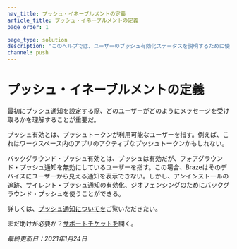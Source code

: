 ```yaml
---
nav_title: プッシュ・イネーブルメントの定義
article_title: プッシュ・イネーブルメントの定義
page_order: 1

page_type: solution
description: "このヘルプでは、ユーザーのプッシュ有効化ステータスを説明するために使用される2つの基本用語を定義する。"
channel: push
---
```


# プッシュ・イネーブルメントの定義

最初にプッシュ通知を設定する際、どのユーザーがどのようにメッセージを受け取るかを理解することが重要だ。

プッシュ有効とは、プッシュトークンが利用可能なユーザーを指す。例えば、これはワークスペース内のアプリのアクティブなプッシュトークンかもしれない。

バックグラウンド・プッシュ有効とは、プッシュは有効だが、フォアグラウンド・プッシュ通知を無効にしているユーザーを指す。この場合、Brazeはそのデバイスにユーザーから見える通知を表示できない。しかし、アンインストールの追跡、サイレント・プッシュ通知の有効化、ジオフェンシングのためにバックグラウンド・プッシュを使うことができる。  

詳しくは、[プッシュ通知についてを][1]ご覧いただきたい。

まだ助けが必要か？[サポートチケットを]({{site.baseurl}}/braze_support/)開く。

_最終更新日：2021年1月24日_

[1]: {{site.baseurl}}/user_guide/message_building_by_channel/push/about